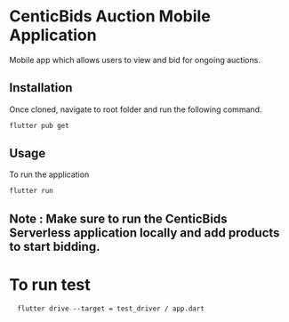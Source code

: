 # CenticBids Auction Mobile Application

Mobile app which allows users to view and bid for ongoing auctions.

## Installation

Once cloned, navigate to root folder and run the following command.

```bash
flutter pub get
```

## Usage
To run the application

```bash
flutter run
```


## Note :  Make sure to run the CenticBids Serverless application locally and add products to start bidding.


# To run test


```  flutter drive --target = test_driver / app.dart```